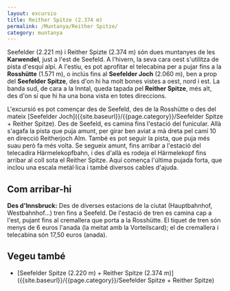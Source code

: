 ```yaml
---
layout: excursio
title: Reither Spitze (2.374 m)
permalink: /Muntanya/Reither Spitze/
category: muntanya
---
```


Seefelder (2.221 m) i Reither Spizte (2.374 m) són dues muntanyes de les **Karwendel**, just a l'est de Seefeld. A l'hivern, la seva cara oest s'utilitza de pista d'esquí alpí. A l'estiu, es pot aprofitar el telecabina per a pujar fins a la **Rosshütte** (1.571 m), o inclús fins al **Seefelder Joch** (2.060 m), ben a prop del **Seefelder Spitze**, des d'on hi ha molt bones vistes a oest, nord i est. La banda sud, de cara a la Inntal, queda tapada pel **Reither Spitze**, més alt, des d'on sí que hi ha una bona vista en totes direccions.

L'excursió es pot començar des de Seefeld, des de la Rosshütte o des del mateix [Seefelder Joch]({{site.baseurl}}/{{page.category}}/Seefelder Spitze + Reither Spitze). Des de Seefeld, es camina fins l'estació del funicular.  Allà s'agafa la pista que puja amunt, per girar ben aviat a mà dreta pel camí 10 en direcció Reitherjoch Alm. També es pot seguir la pista, que puja més suau però fa més volta. Se segueix amunt, fins arribar a l'estació del telecadira Härmelekopfbahn, i des d'allà es rodeja el Härmelekopf fins arribar al coll sota el Reither Spitze. Aquí comença l'última pujada forta, que inclou una escala metàl·lica i també diversos cables d'ajuda.

## Com arribar-hi

**Des d'Innsbruck:** Des de diverses estacions de la ciutat (Hauptbahnhof, Westbahnhof...) tren fins a Seefeld. De l'estació de tren es camina cap a l'est, pujant fins al cremallera que porta a la Rosshütte. El tiquet de tren són menys de 6 euros l'anada (la meitat amb la Vorteilscard); el de cremallera i telecabina són 17,50 euros (anada).

## Vegeu també

* [Seefelder Spitze (2.220 m) + Reither Spitze (2.374 m)]({{site.baseurl}}/{{page.category}}/Seefelder Spitze + Reither Spitze)

